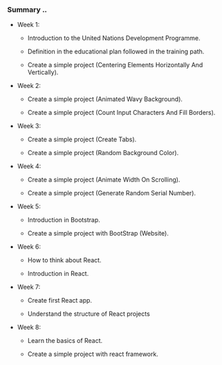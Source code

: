 ### Summary ..

- Week 1:

  - Introduction to the United Nations Development Programme.

  - Definition in the educational plan followed in the training path.

  - Create a simple project (Centering Elements Horizontally And Vertically).

- Week 2:

  - Create a simple project (Animated Wavy Background).

  - Create a simple project (Count Input Characters And Fill Borders).

- Week 3:

  - Create a simple project (Create Tabs).

  - Create a simple project (Random Background Color).

- Week 4:

  - Create a simple project (Animate Width On Scrolling).

  - Create a simple project (Generate Random Serial Number).

- Week 5:

  - Introduction in Bootstrap.

  - Create a simple project with BootStrap (Website).

- Week 6:

  - How to think about React.

  - Introduction in React.

- Week 7:

  - Create first React app.

  - Understand the structure of React projects

- Week 8:

  - Learn the basics of React.

  - Create a simple project with react framework.